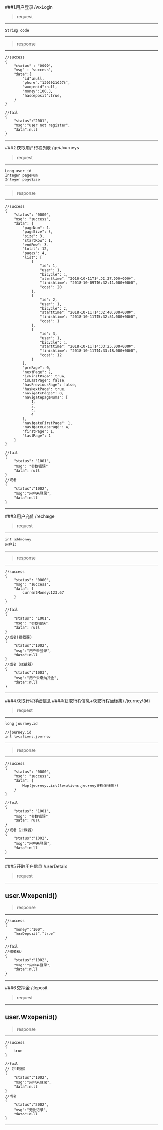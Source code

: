 ###1.用户登录
/wxLogin
>request
--------------
    String code 
--------------
>response
--------------
```
//success
{
    "status" : "0000",
    "msg" : "success",
    "data":{
        "id":null,
        "phone":"13059216578",
        "wxopenid":null,
        "money":100.0,
        "hasdeposit":true,
    }
}
```
```
//fail
{
    "status":"2001",
    "msg":"user not register",
    "data":null
}
```
------------
    

###2.获取用户行程列表
/getJourneys
>request
--------------
    Long user_id
    Integer pageNum
    Integer pageSize
--------------
>response

--------------
```
//success
{
    "status": "0000",
    "msg": "success",
    "data": {
        "pageNum": 1,
        "pageSize": 3,
        "size": 3,
        "startRow": 1,
        "endRow": 3,
        "total": 12,
        "pages": 4,
        "list": [
            {
                "id": 1,
                "user": 1,
                "bicycle": 1,
                "starttime": "2018-10-11T14:32:27.000+0000",
                "finishtime": "2018-10-09T16:32:11.000+0000",
                "cost": 20
            },
            {
                "id": 2,
                "user": 1,
                "bicycle": 2,
                "starttime": "2018-10-11T14:32:40.000+0000",
                "finishtime": "2018-10-11T15:32:51.000+0000",
                "cost": 1
            },
            {
                "id": 3,
                "user": 1,
                "bicycle": 1,
                "starttime": "2018-10-11T14:33:25.000+0000",
                "finishtime": "2018-10-11T14:33:18.000+0000",
                "cost": 12
            }
        ],
        "prePage": 0,
        "nextPage": 2,
        "isFirstPage": true,
        "isLastPage": false,
        "hasPreviousPage": false,
        "hasNextPage": true,
        "navigatePages": 8,
        "navigatepageNums": [
            1,
            2,
            3,
            4
        ],
        "navigateFirstPage": 1,
        "navigateLastPage": 4,
        "firstPage": 1,
        "lastPage": 4
    }
}
```
```
//fail
{
    "status": "1001",
    "msg": "参数错误",
    "data": null
}
//或者
{
    "status":"1002",
    "msg":"用户未登录",
    "data":null
}
```
------------
###3.用户充值
/recharge
>request
--------------
    int addmoney
    用户id
--------------
>response

--------------
```
//success
{
    "status": "0000",
    "msg": "success",
    "data": {
        currentMoney:123.67
    }
}
```
```
//fail
{
    "status": "1001",
    "msg": "参数错误",
    "data": null
}
//或者(拦截器)
{
    "status":"1002",
    "msg":"用户未登录",
    "data":null
}
//或者（拦截器）
{
    "status":"1003",
    "msg":"用户未缴纳押金",
    "data":null
}
```
------------
###4.获取行程详细信息
####(获取行程信息+获取行程坐标集)
/journey/{id}
>request
--------------
    long journey.id
    
    //journey.id
    int locations.journey

--------------
>response

--------------
```
//success
{
    "status": "0000",
    "msg": "success",
    "data": {
        Map(journey,List(locations.journey行程坐标集))
    }
}
```
```
//fail
{
    "status": "1001",
    "msg": "参数错误",
    "data": null
}
//或者（拦截器）
{
    "status":"1002",
    "msg":"用户未登录",
    "data":null
}
```
------------
###5.获取用户信息
/userDetails
>request
--------------
 user.Wxopenid()
--------------
>response
--------------
```
//success
{
    "money":"100",
    "hasDeposit":"true"
}
```
```
//fail
//拦截器）
{
    "status":"1002",
    "msg":"用户未登录",
    "data":null
}
```
--------------
###6.交押金
/deposit
>request
--------------
 user.Wxopenid()
--------------
>response
--------------
```
//success
{
    true
}
```
```
//fail
//（拦截器）
{
    "status":"1002",
    "msg":"用户未登录",
    "data":null
}
//或者
{
    "status":"2002",
    "msg":"无此记录",
    "data":null
}
```
--------------
